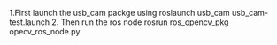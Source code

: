 1.First launch the usb_cam packge using
   roslaunch usb_cam usb_cam-test.launch 
2. Then run the ros node
   rosrun ros_opencv_pkg opecv_ros_node.py
   
